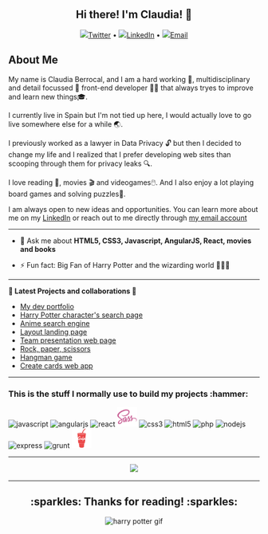 <h2 align="center">Hi there! I'm Claudia! 👋</h2>
<p align="center">
  <a href="https://twitter.com/c_berrocal_" target="_blank"><img src="https://img.icons8.com/color/96/000000/twitter-circled.png" height="16"/>Twitter</a> •
    <a href="https://www.linkedin.com/in/claudia-berrocal/" target="_blank"><img src="https://img.icons8.com/color/96/000000/linkedin-circled.png" height="16"/>LinkedIn</a> •
    <a href="mailto:claudia.berrocalgomez@gmail.com" target="_blank"><img src="https://img.icons8.com/color/96/000000/email.png" height="16"/>Email</a>
</p>


## About Me

My name is Claudia Berrocal, and I am a hard working :muscle:, multidisciplinary and detail focussed :eyes: front-end developer :woman_technologist: that always tryes to improve and learn new things🎓.

I currently live in Spain but I'm not tied up here, I would actually love to go live somewhere else for a while :earth_asia:. 

I previously worked as a lawyer in Data Privacy :unlock: but then I decided to change my life and I realized that I prefer developing web sites than scooping through them for privacy leaks :mag:.

I love reading :green_book:, movies :clapper: and videogames🖱️. And I also enjoy a lot playing board games and solving puzzles🧩.

I am always open to new ideas and opportunities. You can learn more about me on my [LinkedIn](https://www.linkedin.com/in/claudia-berrocal/) or reach out to me directly through [my email account](mailto:claudia.berrocalgomez@gmail.com)


---

- 💬 Ask me about **HTML5, CSS3, Javascript, AngularJS, React, movies and books**

- ⚡ Fun fact: Big Fan of Harry Potter and the wizarding world :mage_woman::sparkles:

---

**:star2: Latest Projects and collaborations :star2:**

<!-- BLOG-POST-LIST:START -->
- [My dev portfolio](https://claudiabg-c.github.io/my-dev-portfolio)
- [Harry Potter character's search page](https://claudiabg-c.github.io/Harry-Potter-character-searcher-React/#/)
- [Anime search engine](https://claudiabg-c.github.io/Anime-search-engine-Javascript/)
- [Layout landing page](https://claudiabg-c.github.io/Layout-landing-page-HTML5-CSS3/)
- [Team presentation web page](http://beta.adalab.es/project-promo-o-module-1-team-2/)
- [Rock, paper, scissors](https://claudiabg-c.github.io/Rock-paper-scissors-Javascript/)
- [Hangman game](http://beta.adalab.es/promo-O-module-3-pair-1-sprint-2-hangman-game/#/)
- [Create cards web app](https://undefined-awesome-cards.herokuapp.com/#/)
<!-- BLOG-POST-LIST:END -->

---

<h3>
  This is the stuff I normally use to build my projects :hammer:
</h3>

<div>
<img src="https://cdn.jsdelivr.net/gh/devicons/devicon/icons/javascript/javascript-plain.svg" alt="javascript" width="40" height="40" />
<img src="https://cdn.jsdelivr.net/gh/devicons/devicon/icons/angularjs/angularjs-plain.svg" alt="angularjs" width="40" height="40"/>
<img src="https://cdn.jsdelivr.net/gh/devicons/devicon/icons/react/react-original-wordmark.svg" alt="react" width="40" height="40"/>
<img src="https://raw.githubusercontent.com/devicons/devicon/master/icons/sass/sass-original.svg" alt="sass" width="40" height="40"/>
<img src="https://cdn.jsdelivr.net/gh/devicons/devicon/icons/css3/css3-plain.svg" alt="css3" width="40" height="40"/> 
<img src="https://cdn.jsdelivr.net/gh/devicons/devicon/icons/html5/html5-plain.svg" alt="html5" width="40" height="40"/>
<img src="https://cdn.jsdelivr.net/gh/devicons/devicon/icons/php/php-plain.svg" alt="php" width="40" height="40"/>
<img src="https://cdn.jsdelivr.net/gh/devicons/devicon/icons/nodejs/nodejs-plain.svg" alt="nodejs" width="40" height="40"/> 
<img src="https://cdn.jsdelivr.net/gh/devicons/devicon/icons/express/express-original-wordmark.svg" alt="express" width="40" height="40"/>
<img src="https://cdn.jsdelivr.net/gh/devicons/devicon/icons/grunt/grunt-plain-wordmark.svg" alt="grunt" width="40" height="40"/>
<img src="https://raw.githubusercontent.com/devicons/devicon/master/icons/gulp/gulp-plain.svg" alt="gulp" width="40" height="40"/>
</div>

---

<div align="center">
<img src="https://wakatime.com/share/@c_berrocal_/b5cac37b-61f8-4cde-89bd-a5bac2b84a83.svg" height="300px"/>
</div>

---

<h2 align="center">:sparkles: Thanks for reading! :sparkles:</h2>
<div align="center">
<img src="https://c.tenor.com/ATBZljPQYCQAAAAd/bye-im-off-to-hogwarts-harry-potter.gif" alt="harry potter gif" width="300">
</div>
